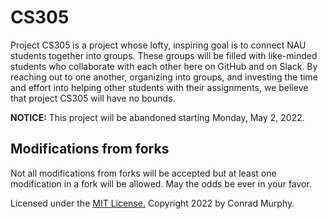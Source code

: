 # CS305

Project CS305 is a project whose lofty, inspiring goal is to connect NAU students together into groups. These groups will be filled with like-minded students who collaborate with each other here on GitHub and on Slack. By reaching out to one another, organizing into groups, and investing the time and effort into helping other students with their assignments, we believe that project CS305 will have no bounds.

**NOTICE:** This project will be abandoned starting Monday, May 2, 2022.

## Modifications from forks
Not all modifications from forks will be accepted but at least one modification in a fork will be allowed. May the odds be ever in your favor.


Licensed under the [MIT License.](https://opensource.org/licenses/MIT) Copyright 2022 by Conrad Murphy.
